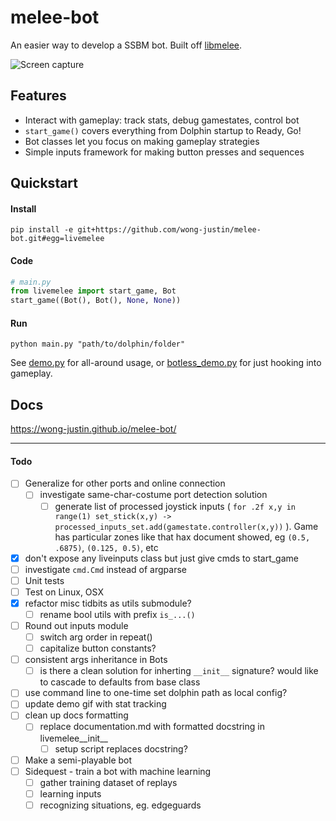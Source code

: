 # melee-bot

An easier way to develop a SSBM bot. Built off [libmelee](https://github.com/altf4/libmelee).

![Screen capture](./demo/demo.gif)

## Features

- Interact with gameplay: track stats, debug gamestates, control bot
- `start_game()` covers everything from Dolphin startup to Ready, Go!
- Bot classes let you focus on making gameplay strategies
- Simple inputs framework for making button presses and sequences

## Quickstart

#### Install
`pip install -e git+https://github.com/wong-justin/melee-bot.git#egg=livemelee`

#### Code
```python
# main.py
from livemelee import start_game, Bot
start_game((Bot(), Bot(), None, None))
```

#### Run
`python main.py "path/to/dolphin/folder"`

See [demo.py](demo/demo.py) for all-around usage,
or [botless_demo.py](demo/botless_demo.py) for just hooking into gameplay.

## Docs
https://wong-justin.github.io/melee-bot/

___

#### Todo

- [ ] Generalize for other ports and online connection
  - [ ] investigate same-char-costume port detection solution
    - [ ] generate list of processed joystick inputs ( `for .2f x,y in range(1) set_stick(x,y) -> processed_inputs_set.add(gamestate.controller(x,y))` ). Game has particular zones like that hax document showed, eg `(0.5, .6875)`, `(0.125, 0.5)`, etc
- [x] don't expose any liveinputs class but just give cmds to start_game
- [ ] investigate `cmd.Cmd` instead of argparse
- [ ] Unit tests
- [ ] Test on Linux, OSX
- [x] refactor misc tidbits as utils submodule?
  - [ ] rename bool utils with prefix `is_...()`
- [ ] Round out inputs module
  - [ ] switch arg order in repeat()
  - [ ] capitalize button constants?
- [ ] consistent args inheritance in Bots
  - [ ] is there a clean solution for inherting `__init__` signature? would like to cascade to defaults from base class
- [ ] use command line to one-time set dolphin path as local config?
- [ ] update demo gif with stat tracking
- [ ] clean up docs formatting
  - [ ] replace documentation.md with formatted docstring in livemelee__init__
    - [ ] setup script replaces docstring?
- [ ] Make a semi-playable bot
- [ ] Sidequest - train a bot with machine learning
  - [ ] gather training dataset of replays
  - [ ] learning inputs
  - [ ] recognizing situations, eg. edgeguards
